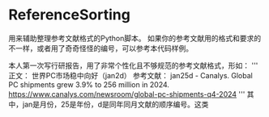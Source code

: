 # ReferenceSorting
  用来辅助整理参考文献格式的Python脚本。
  如果你的参考文献用的格式和要求的不一样，或者用了奇奇怪怪的编号，可以参考本代码样例。

  本人第一次写行研报告，用了非常个性化且不够规范的参考文献格式，形如：
  '''
  正文：
  世界PC市场稳中向好（jan2d）
  参考文献：
  jan25d - Canalys. Global PC shipments grew 3.9% to 256 million in 2024. https://www.canalys.com/newsroom/global-pc-shipments-q4-2024
  '''
  其中，jan是月份，25是年份，d是同年同月文献的顺序编号。这类
